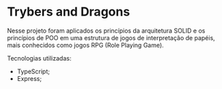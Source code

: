 # Trybers and Dragons

Nesse projeto foram aplicados os princípios da arquitetura SOLID e os princípios de POO em uma estrutura de jogos de interpretação de papéis, mais conhecidos como jogos RPG (Role Playing Game).

Tecnologias utilizadas:
- TypeScript;
- Express;
